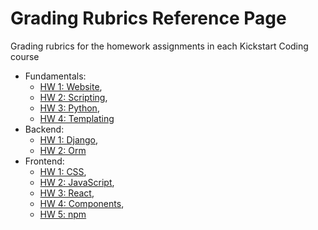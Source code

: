 # Grading Rubrics Reference Page

Grading rubrics for the homework assignments in each Kickstart Coding course

- Fundamentals: 
  - [HW 1: Website](1-fundamentals/homework-1-website.md), 
  - [HW 2: Scripting](1-fundamentals/homework-2-scripting.md), 
  - [HW 3: Python](1-fundamentals/homework-3-python.md), 
  - [HW 4: Templating](1-fundamentals/homework-4-templating.md)
- Backend: 
  - [HW 1: Django](2-backend/homework-1-django.md), 
  - [HW 2: Orm](2-backend/homework-2-orm.md)
- Frontend: 
  - [HW 1: CSS](3-frontend/homework-1-css.md), 
  - [HW 2: JavaScript](3-frontend/homework-2-javascript.md), 
  - [HW 3: React](3-frontend/homework-3-react.md), 
  - [HW 4: Components](3-frontend/homework-4-components.md), 
  - [HW 5: npm](3-frontend/homework-5-npm.md)